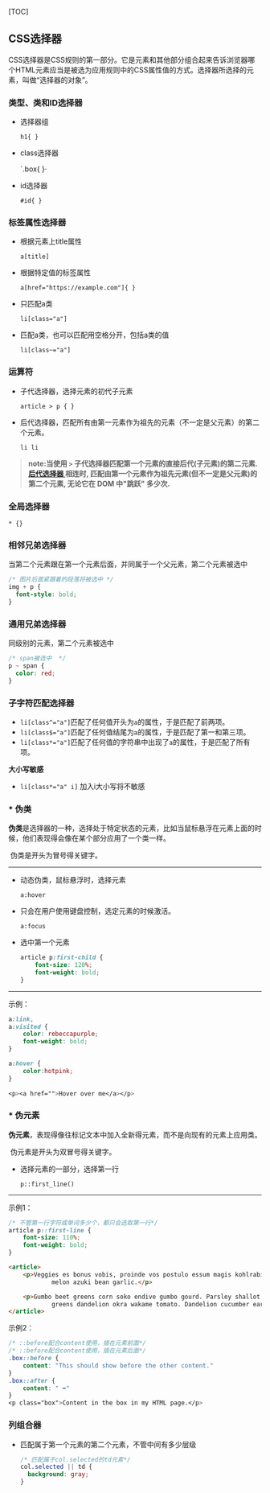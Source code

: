 [TOC]

## CSS选择器

​		CSS选择器是CSS规则的第一部分。它是元素和其他部分组合起来告诉浏览器哪个HTML元素应当是被选为应用规则中的CSS属性值的方式。选择器所选择的元素，叫做“选择器的对象”。

### 类型、类和ID选择器

* 选择器组

  `h1{ }`

* class选择器

  `.box{ }·

* id选择器

  `#id{ }`

### 标签属性选择器

* 根据元素上title属性

  `a[title]`

* 根据特定值的标签属性

  `a[href="https://example.com"]{ }`

* 只匹配a类

  `li[class="a"]`

* 匹配a类，也可以匹配用空格分开，包括a类的值

  `li[class~="a"]`

### 运算符

* 子代选择器，选择元素的初代子元素

  `article > p { }`

* 后代选择器，匹配所有由第一元素作为祖先的元素（不一定是父元素）的第二个元素。

  `li li`

> **note:当使用  `>` 子代选择器匹配第一个元素的直接后代(子元素)的第二元素.  [后代选择器 ](https://developer.mozilla.org/en/CSS/Descendant_selectors)相连时, 匹配由第一个元素作为祖先元素(但不一定是父元素)的第二个元素, 无论它在 DOM 中"跳跃" 多少次.**

### 全局选择器

`* {}`

### 相邻兄弟选择器

当第二个元素跟在第一个元素后面，并同属于一个父元素，第二个元素被选中

```css
/* 图片后面紧跟着的段落将被选中 */
img + p {
  font-style: bold;
}
```

### 通用兄弟选择器

同级别的元素，第二个元素被选中

```css
/* span被选中  */
p ~ span {
  color: red;
}
```

### 子字符匹配选择器

- `li[class^="a"]`匹配了任何值开头为`a`的属性，于是匹配了前两项。
- `li[class$="a"]`匹配了任何值结尾为`a`的属性，于是匹配了第一和第三项。
- `li[class*="a"]`匹配了任何值的字符串中出现了`a`的属性，于是匹配了所有项。

**大小写敏感**

* `li[class*="a" i]` 加入i大小写将不敏感

### * 伪类

​		**伪类**是选择器的一种，选择处于特定状态的元素，比如当鼠标悬浮在元素上面的时候，他们表现得会像在某个部分应用了一个类一样。

​		伪类是开头为冒号得关键字。

------

* 动态伪类，鼠标悬浮时，选择元素

  `a:hover`

* 只会在用户使用键盘控制，选定元素的时候激活。

  `a:focus`

* 选中第一个元素

  ```css
  article p:first-child {
      font-size: 120%;
      font-weight: bold;
  }
  ```

------

示例：

```css
a:link,
a:visited {
    color: rebeccapurple;
    font-weight: bold;
}

a:hover {
    color:hotpink;
}
    
<p><a href="">Hover over me</a></p>
```

### * 伪元素	

​		**伪元素**，表现得像往标记文本中加入全新得元素，而不是向现有的元素上应用类。

​		伪元素是开头为双冒号得关键字。

* 选择元素的一部分，选择第一行

  `p::first_line()`

------

示例1：

```css
/* 不管第一行字符或单词多少个，都只会选取第一行*/
article p::first-line {
    font-size: 110%;
    font-weight: bold;
} 
```

```html
<article>
    <p>Veggies es bonus vobis, proinde vos postulo essum magis kohlrabi welsh onion daikon amaranth tatsoi tomatillo
            melon azuki bean garlic.</p>

    <p>Gumbo beet greens corn soko endive gumbo gourd. Parsley shallot courgette tatsoi pea sprouts fava bean collard
            greens dandelion okra wakame tomato. Dandelion cucumber earthnut pea peanut soko zucchini.</p>
</article>
```

示例2：

```css
/* ::before配合content使用，插在元素前面*/
/* ::before配合content使用，插在元素后面*/
.box::before {
    content: "This should show before the other content."
}
.box::after {
    content: " ➥"
}   
<p class="box">Content in the box in my HTML page.</p>
```

### 列组合器

* 匹配属于第一个元素的第二个元素，不管中间有多少层级

  ```css
  /* 匹配属于col.selected的td元素*/
  col.selected || td {
    background: gray;
  }
  ```

